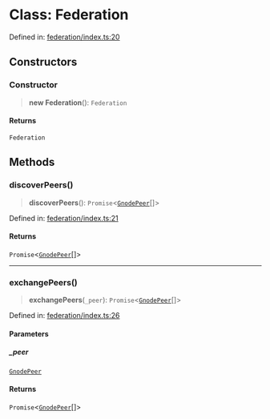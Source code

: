 # Class: Federation

Defined in: [federation/index.ts:20](https://github.com/happyvertical/smrt/blob/71a16025d52b026725fd522a392015e67e1d6489/packages/gnode/src/federation/index.ts#L20)

## Constructors

### Constructor

> **new Federation**(): `Federation`

#### Returns

`Federation`

## Methods

### discoverPeers()

> **discoverPeers**(): `Promise`\<[`GnodePeer`](../interfaces/GnodePeer.md)[]\>

Defined in: [federation/index.ts:21](https://github.com/happyvertical/smrt/blob/71a16025d52b026725fd522a392015e67e1d6489/packages/gnode/src/federation/index.ts#L21)

#### Returns

`Promise`\<[`GnodePeer`](../interfaces/GnodePeer.md)[]\>

***

### exchangePeers()

> **exchangePeers**(`_peer`): `Promise`\<[`GnodePeer`](../interfaces/GnodePeer.md)[]\>

Defined in: [federation/index.ts:26](https://github.com/happyvertical/smrt/blob/71a16025d52b026725fd522a392015e67e1d6489/packages/gnode/src/federation/index.ts#L26)

#### Parameters

##### \_peer

[`GnodePeer`](../interfaces/GnodePeer.md)

#### Returns

`Promise`\<[`GnodePeer`](../interfaces/GnodePeer.md)[]\>
